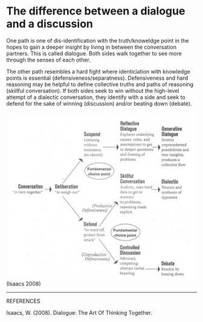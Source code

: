 # The difference between a dialogue and a discussion 

One path is one of dis-identification with the truth/knoweldge point in the hopes to gain a deeper insight by living in between the conversation partners. This is called dialogue. Both sides walk together to see more through the senses of each other. 

The other path resembles a hard fight where identiciation with knowledge points is essential (defensiveness/separatness). Defensiveness and hard reasoning may be helpful to define collective truths and paths of reasoning (skillful conversation). If both sides seek to win without the high-level attempt of a dialectic conversation, they identify with a side and seek to defend for the sake of winning (discussion) and/or beating down (debate).

![](../media/cleanshot_2023-12-03-at-17-54-16@2x.png)
(Isaacs 2008)

________________
REFERENCES

Isaacs, W. (2008). Dialogue: The Art Of Thinking Together.